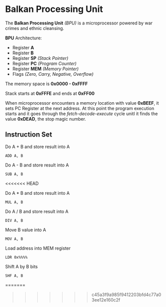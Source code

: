# Balkan Processing Unit

The **Balkan Processing Unit** _(BPU)_ is a microprocessor powered by war crimes and ethnic cleansing.

**BPU** Architecture:
* Register **A**
* Register **B**
* Register **SP** _(Stack Pointer)_
* Register **PC** _(Program Counter)_
* Register **MEM** _(Memory Pointer)_
* Flags _(Zero, Carry, Negative, Overflow)_

The memory space is **0x0000 - 0xFFFF**
 
Stack starts at **0xFFFE** and ends at **0xFF00**

When microprocessor encounters a memory location with value **0xBEEF**, it sets PC Register at the next address. At this point the program execution starts and it goes through the _fetch-decode-execute_ cycle unitl it finds the value **0xDEAD**, the stop magic number.

## Instruction Set
Do A + B and store result into A
```assembly
ADD A, B
``` 

Do A - B and store result into A
```assembly
SUB A, B
``` 
<<<<<<< HEAD

Do A * B and store result into A
```assembly
MUL A, B
``` 

Do A / B and store result into A
```assembly
DIV A, B
``` 

Move B value into A
```assembly
MOV A, B
``` 

Load address into MEM register
```assembly
LDR 0x%%%%
``` 

Shift A by B bits
```assembly
SHF A, B
``` 
=======
>>>>>>> c45a3f9a985f9412203bfd4c77a03ee12e160c2f

